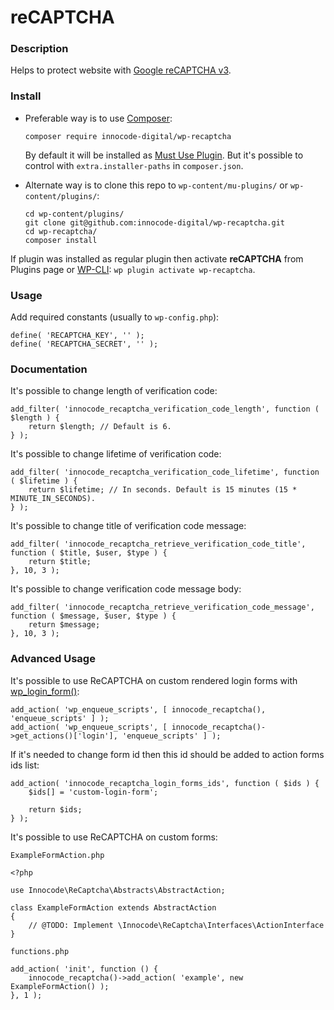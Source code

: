 # reCAPTCHA

### Description

Helps to protect website with [Google reCAPTCHA v3](https://www.google.com/recaptcha/intro/v3.html).

### Install

- Preferable way is to use [Composer](https://getcomposer.org/):

    ````
    composer require innocode-digital/wp-recaptcha
    ````

    By default it will be installed as [Must Use Plugin](https://codex.wordpress.org/Must_Use_Plugins).
    But it's possible to control with `extra.installer-paths` in `composer.json`.

- Alternate way is to clone this repo to `wp-content/mu-plugins/` or `wp-content/plugins/`:

    ````
    cd wp-content/plugins/
    git clone git@github.com:innocode-digital/wp-recaptcha.git
    cd wp-recaptcha/
    composer install
    ````

If plugin was installed as regular plugin then activate **reCAPTCHA** from Plugins page 
or [WP-CLI](https://make.wordpress.org/cli/handbook/): `wp plugin activate wp-recaptcha`.

### Usage

Add required constants (usually to `wp-config.php`):

````
define( 'RECAPTCHA_KEY', '' );
define( 'RECAPTCHA_SECRET', '' );
````
    
### Documentation

It's possible to change length of verification code:

````
add_filter( 'innocode_recaptcha_verification_code_length', function ( $length ) {
    return $length; // Default is 6.
} );
````

It's possible to change lifetime of verification code:
    
````
add_filter( 'innocode_recaptcha_verification_code_lifetime', function ( $lifetime ) {
    return $lifetime; // In seconds. Default is 15 minutes (15 * MINUTE_IN_SECONDS).
} );
````

It's possible to change title of verification code message:

````
add_filter( 'innocode_recaptcha_retrieve_verification_code_title', function ( $title, $user, $type ) {
    return $title;
}, 10, 3 );
````

It's possible to change verification code message body:

````
add_filter( 'innocode_recaptcha_retrieve_verification_code_message', function ( $message, $user, $type ) {
    return $message;
}, 10, 3 );
````

### Advanced Usage

It's possible to use ReCAPTCHA on custom rendered login forms with
[wp_login_form()](https://developer.wordpress.org/reference/functions/wp_login_form/):

````
add_action( 'wp_enqueue_scripts', [ innocode_recaptcha(), 'enqueue_scripts' ] );
add_action( 'wp_enqueue_scripts', [ innocode_recaptcha()->get_actions()['login'], 'enqueue_scripts' ] );
````

If it's needed to change form id then this id should be added to action forms ids list:

````
add_action( 'innocode_recaptcha_login_forms_ids', function ( $ids ) {
    $ids[] = 'custom-login-form';
    
    return $ids;
} );
````

It's possible to use ReCAPTCHA on custom forms:

`ExampleFormAction.php`

````
<?php

use Innocode\ReCaptcha\Abstracts\AbstractAction;

class ExampleFormAction extends AbstractAction
{
    // @TODO: Implement \Innocode\ReCaptcha\Interfaces\ActionInterface
}
````
`functions.php`
````
add_action( 'init', function () {
    innocode_recaptcha()->add_action( 'example', new ExampleFormAction() );
}, 1 );
````
